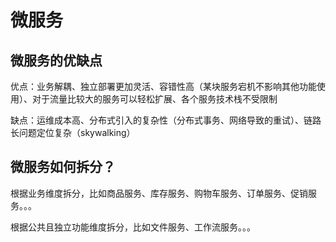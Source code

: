 # 微服务

## 微服务的优缺点

优点：业务解耦、独立部署更加灵活、容错性高（某块服务宕机不影响其他功能使用）、对于流量比较大的服务可以轻松扩展、各个服务技术栈不受限制

缺点：运维成本高、分布式引入的复杂性（分布式事务、网络导致的重试）、链路长问题定位复杂（skywalking）

## 微服务如何拆分？

根据业务维度拆分，比如商品服务、库存服务、购物车服务、订单服务、促销服务。。。

根据公共且独立功能维度拆分，比如文件服务、工作流服务。。。